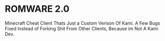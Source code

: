 # ROMWARE 2.0
Minecraft Cheat Client Thats Just a Custom Verison Of Kami. A Few Bugs Fixed Instead of Forking Shit From Other Clients, Because im Not A Kami Dev.
